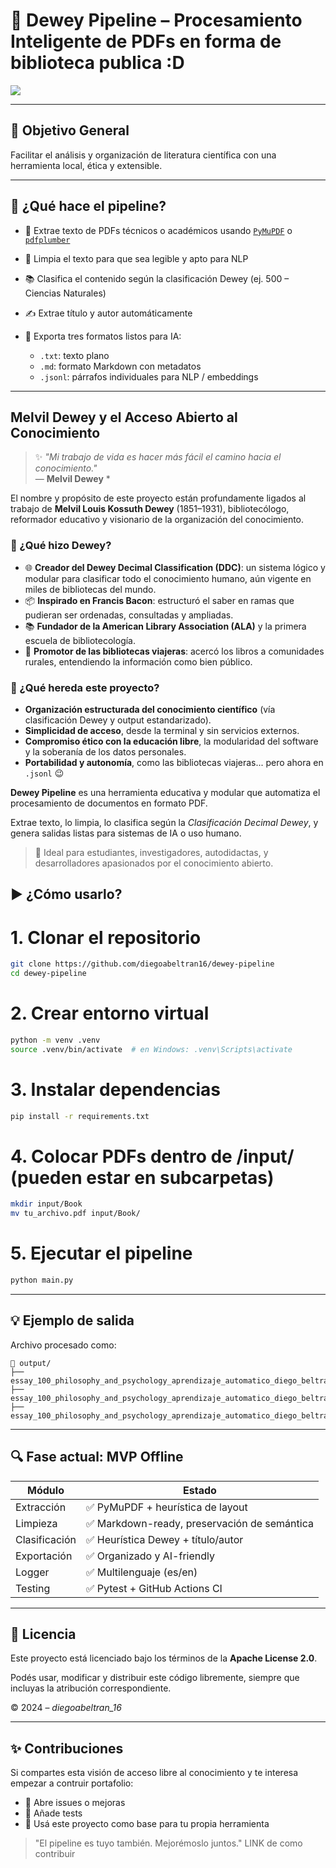 # 📘 Dewey Pipeline – Procesamiento Inteligente de PDFs en forma de biblioteca publica :D

![](https://github.com/diegoabeltran16/dewey-pipeline/actions/workflows/test.yml/badge.svg)

---

## 🎯 Objetivo General

Facilitar el análisis y organización de literatura científica con una herramienta local, ética y extensible.

---

## 🔧 ¿Qué hace el pipeline?

- 📄 Extrae texto de PDFs técnicos o académicos usando [`PyMuPDF`](https://pymupdf.readthedocs.io/en/latest/) o [`pdfplumber`](https://github.com/jsvine/pdfplumber)

- 🧹 Limpia el texto para que sea legible y apto para NLP
- 📚 Clasifica el contenido según la clasificación Dewey (ej. 500 – Ciencias Naturales)
- ✍️ Extrae título y autor automáticamente
- 💾 Exporta tres formatos listos para IA:
    - `.txt`: texto plano
    - `.md`: formato Markdown con metadatos
    - `.jsonl`: párrafos individuales para NLP / embeddings

---
## Melvil Dewey y el Acceso Abierto al Conocimiento

> ✨ *"Mi trabajo de vida es hacer más fácil el camino hacia el conocimiento."*  
> — **Melvil Dewey** *
> 

El nombre y propósito de este proyecto están profundamente ligados al trabajo de **Melvil Louis Kossuth Dewey** (1851–1931), bibliotecólogo, reformador educativo y visionario de la organización del conocimiento.

### 🧠 ¿Qué hizo Dewey?

- 🌐 **Creador del Dewey Decimal Classification (DDC)**: un sistema lógico y modular para clasificar todo el conocimiento humano, aún vigente en miles de bibliotecas del mundo.
- 📦 **Inspirado en Francis Bacon**: estructuró el saber en ramas que pudieran ser ordenadas, consultadas y ampliadas.
- 📚 **Fundador de la American Library Association (ALA)** y la primera escuela de bibliotecología.
- 🚐 **Promotor de las bibliotecas viajeras**: acercó los libros a comunidades rurales, entendiendo la información como bien público.

### 🌱 ¿Qué hereda este proyecto?

- **Organización estructurada del conocimiento científico** (vía clasificación Dewey y output estandarizado).
- **Simplicidad de acceso**, desde la terminal y sin servicios externos.
- **Compromiso ético con la educación libre**, la modularidad del software y la soberanía de los datos personales.
- **Portabilidad y autonomía**, como las bibliotecas viajeras... pero ahora en `.jsonl` 😉

**Dewey Pipeline** es una herramienta educativa y modular que automatiza el procesamiento de documentos en formato PDF.

Extrae texto, lo limpia, lo clasifica según la *Clasificación Decimal Dewey*, y genera salidas listas para sistemas de IA o uso humano.

> 🧠 Ideal para estudiantes, investigadores, autodidactas, y desarrolladores apasionados por el conocimiento abierto.
> 


## ▶️ ¿Cómo usarlo?


# 1. Clonar el repositorio
```bash
git clone https://github.com/diegoabeltran16/dewey-pipeline
cd dewey-pipeline
```

# 2. Crear entorno virtual
```bash
python -m venv .venv
source .venv/bin/activate  # en Windows: .venv\Scripts\activate
```

# 3. Instalar dependencias
```bash
pip install -r requirements.txt
```

# 4. Colocar PDFs dentro de /input/ (pueden estar en subcarpetas)
```bash
mkdir input/Book
mv tu_archivo.pdf input/Book/
```

# 5. Ejecutar el pipeline
```bash
python main.py
```

---

## 💡 Ejemplo de salida

Archivo procesado como:

```
📁 output/
├── essay_100_philosophy_and_psychology_aprendizaje_automatico_diego_beltran.txt
├── essay_100_philosophy_and_psychology_aprendizaje_automatico_diego_beltran.md
├── essay_100_philosophy_and_psychology_aprendizaje_automatico_diego_beltran.jsonl

```

---

## 🔍 Fase actual: MVP Offline

| Módulo | Estado |
| --- | --- |
| Extracción | ✅ PyMuPDF + heurística de layout |
| Limpieza | ✅ Markdown-ready, preservación de semántica |
| Clasificación | ✅ Heurística Dewey + título/autor |
| Exportación | ✅ Organizado y AI-friendly |
| Logger | ✅ Multilenguaje (es/en) |
| Testing | ✅ Pytest + GitHub Actions CI |


---

## 📄 Licencia

Este proyecto está licenciado bajo los términos de la **Apache License 2.0**.

Podés usar, modificar y distribuir este código libremente, siempre que incluyas la atribución correspondiente.

© 2024 – *diegoabeltran_16*

---

## ✨ Contribuciones

Si compartes esta visión de acceso libre al conocimiento y te interesa empezar a contruir portafolio:

- 💬 Abre issues o mejoras
- 🧪 Añade tests
- 🤝 Usá este proyecto como base para tu propia herramienta

> "El pipeline es tuyo también. Mejorémoslo juntos." LINK de como contribuir
>
